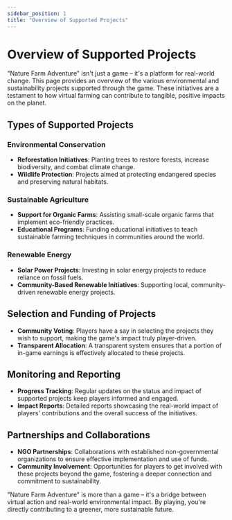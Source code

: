 ```yaml
---
sidebar_position: 1
title: "Overview of Supported Projects"
---
```


# Overview of Supported Projects

"Nature Farm Adventure" isn't just a game – it's a platform for real-world change. This page provides an overview of the various environmental and sustainability projects supported through the game. These initiatives are a testament to how virtual farming can contribute to tangible, positive impacts on the planet.

## Types of Supported Projects

### Environmental Conservation

- **Reforestation Initiatives**: Planting trees to restore forests, increase biodiversity, and combat climate change.
- **Wildlife Protection**: Projects aimed at protecting endangered species and preserving natural habitats.

### Sustainable Agriculture

- **Support for Organic Farms**: Assisting small-scale organic farms that implement eco-friendly practices.
- **Educational Programs**: Funding educational initiatives to teach sustainable farming techniques in communities around the world.

### Renewable Energy

- **Solar Power Projects**: Investing in solar energy projects to reduce reliance on fossil fuels.
- **Community-Based Renewable Initiatives**: Supporting local, community-driven renewable energy projects.

## Selection and Funding of Projects

- **Community Voting**: Players have a say in selecting the projects they wish to support, making the game's impact truly player-driven.
- **Transparent Allocation**: A transparent system ensures that a portion of in-game earnings is effectively allocated to these projects.

## Monitoring and Reporting

- **Progress Tracking**: Regular updates on the status and impact of supported projects keep players informed and engaged.
- **Impact Reports**: Detailed reports showcasing the real-world impact of players' contributions and the overall success of the initiatives.

## Partnerships and Collaborations

- **NGO Partnerships**: Collaborations with established non-governmental organizations to ensure effective implementation and use of funds.
- **Community Involvement**: Opportunities for players to get involved with these projects beyond the game, fostering a deeper connection and commitment to sustainability.

"Nature Farm Adventure" is more than a game – it's a bridge between virtual action and real-world environmental impact. By playing, you're directly contributing to a greener, more sustainable future.
